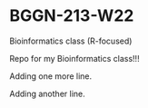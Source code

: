 # BGGN-213-W22
Bioinformatics class (R-focused)

Repo for my Bioinformatics class!!!

Adding one more line.

Adding another line.
